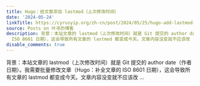 ```yaml
---
title: Hugo：给文章添加 lastmod（上次修改时间）
date: '2024-05-24'
linkTitle: https://cyrusyip.org/zh-cn/post/2024/05/25/hugo-add-lastmod-to-posts/
source: Posts on 叶寻的博客
description: 背景：本站文章的 lastmod（上次修改时间）就是 Git 提交的 author date（作者日期）。我需要批量修改文章（Hugo：补全文章的
  ISO 8601 日期），这会导致所有文章的 lastmod 都变成今天。文章内容没变就不应该改 ...
disable_comments: true
---
```

背景：本站文章的 lastmod（上次修改时间）就是 Git 提交的 author date（作者日期）。我需要批量修改文章（Hugo：补全文章的 ISO 8601 日期），这会导致所有文章的 lastmod 都变成今天。文章内容没变就不应该改 ...